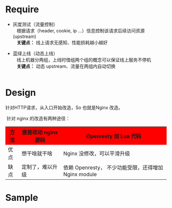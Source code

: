 # Require
* 灰度测试（流量控制）  
    根据请求（header, cookie, ip ...）信息控制该请求后续访问资源(upstream)  
    <b>关键点：</b> 线上请求无感知、性能损耗越小越好  
    
* 蓝绿上线（动态上线）  
    线上机器分两组，上线时借组两个组的概念可以保证线上服务不停机  
    <b>关键点：</b> 动态 upstream、流量在两组内自动切换  
    
# Design
  针对HTTP请求，从入口开始改造，So 也就是Nginx 改造。   
  
  针对 nginx 的改造有两种途径：   
  <table>
   <tr bgcolor="#FF0000">
   <th>方法</th><th>直接改动 nginx 源码</th><th>Openresty 加 Lua 代码</th>
   </tr>
   <tr>
    <td>优点</td><td>想干啥就干啥</td><td> Nginx 没修改，可以平滑升级</td>
   </tr>
   <tr>
    <td>缺点</td><td>定制了，难以升级</td><td> 依赖 Openresty， 不少功能受限，还得增加 Nginx module</td>
   </tr>
  </table>
  
# Sample
